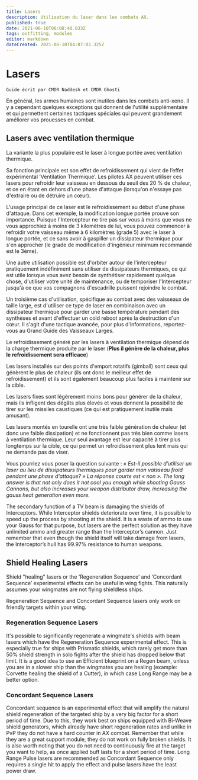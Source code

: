 ```yaml
---
title: Lasers
description: Utilisation du laser dans les combats AX.
published: true
date: 2021-06-10T06:08:40.833Z
tags: outfitting, modules
editor: markdown
dateCreated: 2021-06-10T04:07:02.325Z
---
```


# Lasers
`Guide écrit par CMDR Naddesh et CMDR Ghosti`

En général, les armes humaines sont inutiles dans les combats anti-xeno. Il y a cependant quelques exceptions qui donnent de l'utilité supplémentaire et qui permettent certaines tactiques spéciales qui peuvent grandement améliorer vos prouesses en combat.

## Lasers avec ventilation thermique

La variante la plus populaire est le laser à longue portée avec ventilation thermique.

Sa fonction principale est son effet de refroidissement qui vient de l’effet expérimental ‘Ventilation Thermique’. Les pilotes AX peuvent utiliser ces lasers pour refroidir leur vaisseau en dessous du seuil des 20 % de chaleur, et ce en étant en dehors d'une phase d'attaque (lorsqu'on n'essaye pas d'extraire ou de détruire un cœur).

L'usage principal de ce laser est le refroidissement au début d'une phase d'attaque. Dans cet exemple, la modification longue portée prouve son importance. Puisque l'Intercepteur ne tire pas sur vous à moins que vous ne vous approchiez à moins de 3 kilomètres de lui, vous pouvez commencer à refroidir votre vaisseau même à 6 kilomètres (grade 5) avec le laser à longue portée, et ce sans avoir à gaspiller un dissipateur thermique pour s'en approcher (le grade de modification d'ingénieur minimum recommandé est le 3ème).

Une autre utilisation possible est d'orbiter autour de l'intercepteur pratiquement indéfiniment sans utiliser de dissipateurs thermiques, ce qui est utile lorsque vous avez besoin de synthétiser rapidement quelque chose, d'utiliser votre unité de maintenance, ou de temporiser l'Intercepteur jusqu'à ce que vos compagnons d'escadrille puissent rejoindre le combat.

Un troisième cas d'utilisation, spécifique au combat avec des vaisseaux de taille large, est d'utiliser ce type de laser en combinaison avec un dissipateur thermique pour garder une basse température pendant des synthèses et avant d'effectuer un cold reboot après la destruction d'un cœur. Il s'agit d'une tactique avancée, pour plus d'informations, reportez-vous au Grand Guide des Vaisseaux Larges.

Le refroidissement généré par les lasers à ventilation thermique dépend de la charge thermique produite par le laser (**Plus il génère de la chaleur, plus le refroidissement sera efficace**)

Les lasers installés sur des points d'emport rotatifs (gimball) sont ceux qui génèrent le plus de chaleur (ils ont donc le meilleur effet de refroidissement) et ils sont également beaucoup plus faciles à maintenir sur la cible.

Les lasers fixes sont légèrement moins bons pour générer de la chaleur, mais ils infligent des dégâts plus élevés et vous donnent la possibilité de tirer sur les missiles caustiques (ce qui est pratiquement inutile mais amusant).

Les lasers montés en tourelle ont une très faible génération de chaleur (et donc une faible dissipation) et ne fonctionnent pas très bien comme lasers à ventilation thermique. Leur seul avantage est leur capacité à tirer plus longtemps sur la cible, ce qui permet un refroidissement plus lent mais qui ne demande pas de viser.

Vous pourriez vous poser la question suivante : *« Est-il possible d’utiliser un laser au lieu de dissipateurs thermiques pour garder mon vaisseau froid pendant une phase d’attaque? » La réponse courte est « non ». The long answer is that not only does it not cool you enough while shooting Gauss Cannons, but also increases your weapon distributor draw, increasing the gauss heat generation even more.*

The secondary function of a TV beam is damaging the shields of Interceptors. While Interceptor shields deteriorate over time, it is possible to speed up the process by shooting at the shield. It is a waste of ammo to use your Gauss for that purpose, but lasers are the perfect solution as they have unlimited ammo and greater range than the Interceptor’s cannon. Just remember that even though the shield itself will take damage from lasers, the Interceptor’s hull has 99.97% resistance to human weapons.

## Shield Healing Lasers

Shield "healing" lasers or the ‘Regeneration Sequence’ and ‘Concordant Sequence’ experimental effects can be useful in wing fights. This naturally assumes your wingmates are not flying shieldless ships.

Regeneration Sequence and Concordant Sequence lasers only work on friendly targets within your wing.

### Regeneration Sequence Lasers
It's possible to significantly regenerate a wingmate's shields with beam lasers which have the Regeneration Sequence experimental effect. This is especially true for ships with Prismatic shields, which rarely get more than 50% shield strength in solo fights after the shield has dropped below that limit. It is a good idea to use an Efficient blueprint on a Regen beam, unless you are in a slower ship than the wingmates you are healing (example: Corvette healing the shield of a Cutter), in which case Long Range may be a better option.

### Concordant Sequence Lasers
Concordant sequence is an experimental effect that will amplify the natural shield regeneration of the targeted ship by a very big factor for a short period of time. Due to this, they work best on ships equipped with Bi-Weave shield generators, which already have short regeneration rates and unlike in PvP they do not have a hard counter in AX combat. Remember that while they are a great support module, they do not work on fully broken shields. It is also worth noting that you do not need to continuously fire at the target you want to help, as once applied buff lasts for a short period of time. Long Range Pulse lasers are recommended as Concordant Sequence only requires a single hit to apply the effect and pulse lasers have the least power draw.
